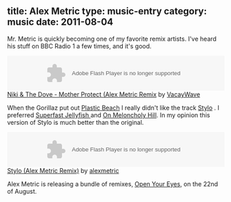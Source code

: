 title: Alex Metric
type: music-entry
category: music
date: 2011-08-04
---
Mr. Metric is quickly becoming one of my favorite remix artists. I've heard his stuff on BBC Radio 1 a few times, and it's good.

<object height="81" width="100%"> <param name="movie" value="http://player.soundcloud.com/player.swf?url=http%3A%2F%2Fapi.soundcloud.com%2Ftracks%2F19774727"></param> <param name="allowscriptaccess" value="always"></param> <embed allowscriptaccess="always" height="81" src="http://player.soundcloud.com/player.swf?url=http%3A%2F%2Fapi.soundcloud.com%2Ftracks%2F19774727" type="application/x-shockwave-flash" width="100%"></embed> </object>  <span><a
href="http://soundcloud.com/vacaywave/niki-the-dove-mother-protect">Niki & The Dove - Mother Protect (Alex Metric Remix</a> by <a href="http://soundcloud.com/vacaywave">VacayWave</a></span>

When the Gorillaz put out <u>Plastic Beach</u> I really didn't like the track <a href="http://www.youtube.com/watch?v=nhPaWIeULKk&amp;ob=av2e" title="Stylo">Stylo</a> . I preferred <a href="http://www.youtube.com/watch?v=C4UtbrbsrjY" title="SuperJelly">Superfast Jellyfish </a> and <a href="http://www.youtube.com/watch?v=04mfKJWDSzI" title="OMG PONIES!!! mantee's theme song">On Meloncholy Hill</a>. In my opinion this version of Stylo is much better than the original.


 <object height="81" width="100%"> <param name="movie" value="http://player.soundcloud.com/player.swf?url=http%3A%2F%2Fapi.soundcloud.com%2Ftracks%2F15193694"></param> <param name="allowscriptaccess" value="always"></param> <embed allowscriptaccess="always" height="81" src="http://player.soundcloud.com/player.swf?url=http%3A%2F%2Fapi.soundcloud.com%2Ftracks%2F15193694" type="application/x-shockwave-flash" width="100%"></embed> </object>  <span><a
 href="http://soundcloud.com/alexmetric/stylo-alex-metric-remix">Stylo (Alex Metric Remix)</a> by <a href="http://soundcloud.com/alexmetric">alexmetric</a></span>

 Alex Metric is releasing a bundle of remixes, <u>Open Your Eyes</u>, on the 22nd of August.

